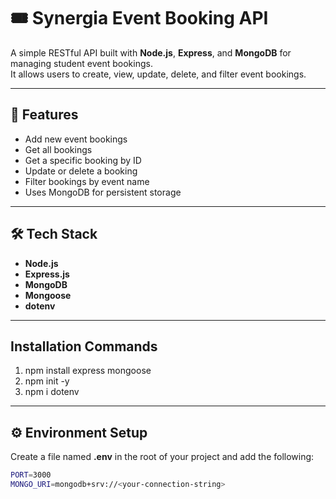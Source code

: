 # 🎟️ Synergia Event Booking API

A simple RESTful API built with **Node.js**, **Express**, and **MongoDB** for managing student event bookings.  
It allows users to create, view, update, delete, and filter event bookings.

---

## 🚀 Features
- Add new event bookings  
- Get all bookings  
- Get a specific booking by ID  
- Update or delete a booking  
- Filter bookings by event name  
- Uses MongoDB for persistent storage  

---

## 🛠️ Tech Stack
- **Node.js**  
- **Express.js**   
- **MongoDB**  
- **Mongoose** 
- **dotenv**  

---
## Installation Commands
1. npm install express mongoose
2. npm init -y
3. npm i dotenv
----
## ⚙️ Environment Setup

Create a file named **.env** in the root of your project and add the following:

```bash
PORT=3000
MONGO_URI=mongodb+srv://<your-connection-string>



 
